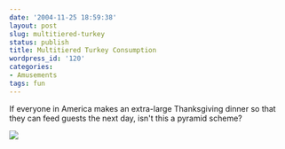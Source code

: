 ```yaml
---
date: '2004-11-25 18:59:38'
layout: post
slug: multitiered-turkey
status: publish
title: Multitiered Turkey Consumption
wordpress_id: '120'
categories:
- Amusements
tags: fun
---
```


If everyone in America makes an extra-large Thanksgiving dinner so that they can feed guests the next day, isn't this a pyramid scheme?

![](/images/2004/turkeys.png)

